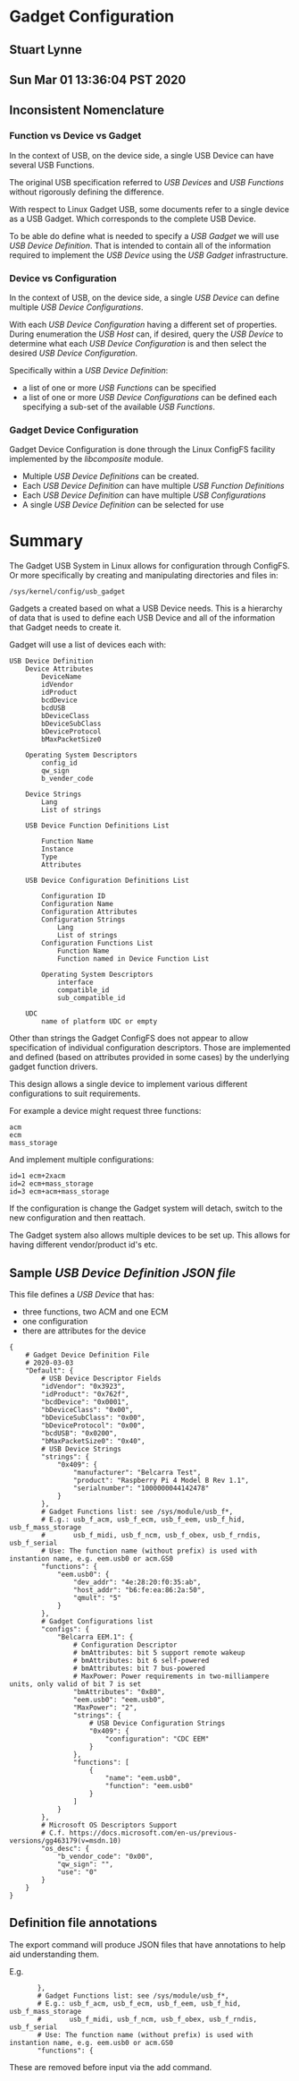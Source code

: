 # Gadget Configuration
## Stuart Lynne 
## Sun Mar 01 13:36:04 PST 2020 

## Inconsistent Nomenclature

### Function vs Device vs Gadget

In the context of USB, on the device side, a single USB Device can have several USB Functions. 

The original USB specification referred to *USB Devices* and *USB Functions* without rigorously defining the difference.

With respect to Linux Gadget USB, some documents refer to a single device as a USB Gadget. Which corresponds to
the complete USB Device.

To be able do define what is needed to specify a *USB Gadget* we will use *USB Device Definition*. That is 
intended to contain all of the information required to implement the *USB Device* using the *USB Gadget* infrastructure.

### Device vs Configuration

In the context of USB, on the device side, a single *USB Device* can define multiple *USB Device Configurations*.

With each *USB Device Configuration* having a different set of properties. 
During enumeration the *USB Host* can, if desired, query 
the *USB Device* to determine what each *USB Device Configuration* is and then select the desired 
*USB Device Configuration*.

Specifically within a *USB Device Definition*:
- a list of one or more *USB Functions* can be specified
- a list of one or more *USB Device Configurations* can be defined each specifying a sub-set of the available *USB Functions*.


### Gadget Device Configuration

Gadget Device Configuration is done through the Linux ConfigFS facility implemented by the *libcomposite* module. 

- Multiple *USB Device Definitions* can be created. 
- Each *USB Device Definition* can have multiple *USB Function Definitions*
- Each *USB Device Definition* can have multiple *USB Configurations*
- A single *USB Device Definition* can be selected for use


# Summary

The Gadget USB System in Linux allows for configuration through ConfigFS. Or more specifically by creating and
manipulating directories and files in:

    /sys/kernel/config/usb_gadget

Gadgets a created based on what a USB Device needs. This is a hierarchy of data that is used to define each
USB Device and all of the information that Gadget needs to create it.


Gadget will use a list of devices each with:

    USB Device Definition
        Device Attributes
            DeviceName
            idVendor
            idProduct
            bcdDevice
            bcdUSB
            bDeviceClass
            bDeviceSubClass
            bDeviceProtocol
            bMaxPacketSize0

        Operating System Descriptors
            config_id
            qw_sign
            b_vender_code

        Device Strings
            Lang
            List of strings
        
        USB Device Function Definitions List

            Function Name
            Instance
            Type
            Attributes

        USB Device Configuration Definitions List
            
            Configuration ID
            Configuration Name
            Configuration Attributes
            Configuration Strings
                Lang
                List of strings
            Configuration Functions List
                Function Name
                Function named in Device Function List

            Operating System Descriptors
                interface
                compatible_id
                sub_compatible_id

        UDC
            name of platform UDC or empty


Other than strings the Gadget ConfigFS does not appear to allow specification of individual configuration descriptors.
Those are implemented and defined (based on attributes provided in some cases) by the underlying gadget function drivers.

This design allows a single device to implement various different configurations to suit requirements.

For example a device might request three functions:

    acm
    ecm
    mass_storage

And implement multiple configurations:

    id=1 ecm+2xacm
    id=2 ecm+mass_storage
    id=3 ecm+acm+mass_storage

If the configuration is change the Gadget system will detach, switch to the new configuration and then reattach. 

The Gadget system also allows multiple devices to be set up. This allows for having different vendor/product id's etc.


## Sample *USB Device Definition JSON file*

This file defines a *USB Device* that has:

- three functions, two ACM and one ECM
- one configuration
- there are attributes for the device 
```
{
    # Gadget Device Definition File
    # 2020-03-03
    "Default": {
        # USB Device Descriptor Fields
        "idVendor": "0x3923",
        "idProduct": "0x762f",
        "bcdDevice": "0x0001",
        "bDeviceClass": "0x00",
        "bDeviceSubClass": "0x00",
        "bDeviceProtocol": "0x00",
        "bcdUSB": "0x0200",
        "bMaxPacketSize0": "0x40",
        # USB Device Strings
        "strings": {
            "0x409": {
                "manufacturer": "Belcarra Test",
                "product": "Raspberry Pi 4 Model B Rev 1.1",
                "serialnumber": "1000000044142478"
            }
        },
        # Gadget Functions list: see /sys/module/usb_f*,
        # E.g.: usb_f_acm, usb_f_ecm, usb_f_eem, usb_f_hid, usb_f_mass_storage
        #       usb_f_midi, usb_f_ncm, usb_f_obex, usb_f_rndis, usb_f_serial
        # Use: The function name (without prefix) is used with instantion name, e.g. eem.usb0 or acm.GS0
        "functions": {
            "eem.usb0": {
                "dev_addr": "4e:28:20:f0:35:ab",
                "host_addr": "b6:fe:ea:86:2a:50",
                "qmult": "5"
            }
        },
        # Gadget Configurations list
        "configs": {
            "Belcarra EEM.1": {
                # Configuration Descriptor
                # bmAttributes: bit 5 support remote wakeup
                # bmAttributes: bit 6 self-powered
                # bmAttributes: bit 7 bus-powered
                # MaxPower: Power requirements in two-milliampere units, only valid of bit 7 is set
                "bmAttributes": "0x80",
                "eem.usb0": "eem.usb0",
                "MaxPower": "2",
                "strings": {
                    # USB Device Configuration Strings
                    "0x409": {
                        "configuration": "CDC EEM"
                    }
                },
                "functions": [
                    {
                        "name": "eem.usb0",
                        "function": "eem.usb0"
                    }
                ]
            }
        },
        # Microsoft OS Descriptors Support
        # C.f. https://docs.microsoft.com/en-us/previous-versions/gg463179(v=msdn.10)
        "os_desc": {
            "b_vendor_code": "0x00",
            "qw_sign": "",
            "use": "0"
        }
    }
}

```


## Definition file annotations 

The export command will produce JSON files that have annotations to help aid understanding them.

E.g.
```
       },
       # Gadget Functions list: see /sys/module/usb_f*,
       # E.g.: usb_f_acm, usb_f_ecm, usb_f_eem, usb_f_hid, usb_f_mass_storage
       #       usb_f_midi, usb_f_ncm, usb_f_obex, usb_f_rndis, usb_f_serial
       # Use: The function name (without prefix) is used with instantion name, e.g. eem.usb0 or acm.GS0
       "functions": {
```

These are removed before input via the add command.



